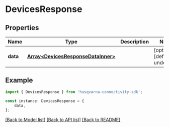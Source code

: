 # DevicesResponse


## Properties

Name | Type | Description | Notes
------------ | ------------- | ------------- | -------------
**data** | [**Array&lt;DevicesResponseDataInner&gt;**](DevicesResponseDataInner.md) |  | [optional] [default to undefined]

## Example

```typescript
import { DevicesResponse } from 'husqvarna-connectivity-sdk';

const instance: DevicesResponse = {
    data,
};
```

[[Back to Model list]](../README.md#documentation-for-models) [[Back to API list]](../README.md#documentation-for-api-endpoints) [[Back to README]](../README.md)
